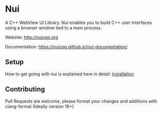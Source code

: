 # Nui
A C++ WebView UI Library.
Nui enables you to build C++ user interfaces using a browser window tied to a main process.

Website: http://nuicpp.org

Documentation: https://nuicpp.github.io/nui-documentation/

## Setup
How to get going with nui is explained here in detail: [Installation](https://nuicpp.github.io/nui-documentation/docs/getting_started/installation)

## Contributing
Pull Requests are welcome, please format your changes and additions with clang-format (Ideally version 16+).
